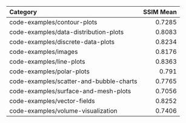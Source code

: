 | Category                                |   SSIM Mean |
|:----------------------------------------|------------:|
| code-examples/contour-plots             |      0.7285 |
| code-examples/data-distribution-plots   |      0.8083 |
| code-examples/discrete-data-plots       |      0.8234 |
| code-examples/images                    |      0.8176 |
| code-examples/line-plots                |      0.8363 |
| code-examples/polar-plots               |      0.791  |
| code-examples/scatter-and-bubble-charts |      0.7765 |
| code-examples/surface-and-mesh-plots    |      0.7056 |
| code-examples/vector-fields             |      0.8252 |
| code-examples/volume-visualization      |      0.7406 |